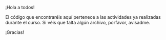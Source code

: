 ¡Hola a todos!

El código que encontraréis aquí pertenece a las actividades ya realizadas durante el curso.
Si véis que falta algún archivo, porfavor, avisadme.

¡Gracias!
